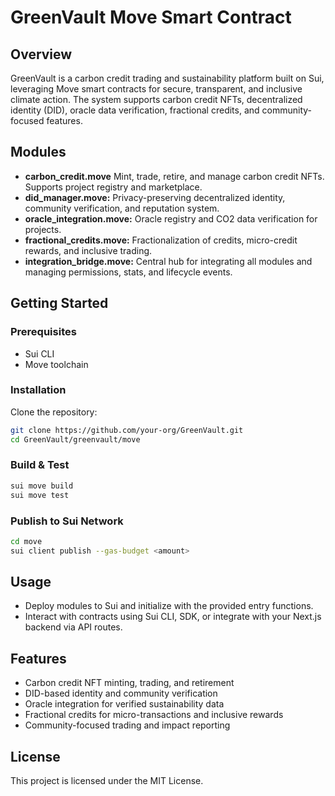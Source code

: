 # GreenVault Move Smart Contract

## Overview

GreenVault is a carbon credit trading and sustainability platform built on Sui, leveraging Move smart contracts for secure, transparent, and inclusive climate action. The system supports carbon credit NFTs, decentralized identity (DID), oracle data verification, fractional credits, and community-focused features.

## Modules 

- **carbon_credit.move** Mint, trade, retire, and manage carbon credit NFTs. Supports project registry and marketplace.
- **did_manager.move:** Privacy-preserving decentralized identity, community verification, and reputation system.
- **oracle_integration.move:** Oracle registry and CO2 data verification for projects.
- **fractional_credits.move:** Fractionalization of credits, micro-credit rewards, and inclusive trading.
- **integration_bridge.move:** Central hub for integrating all modules and managing permissions, stats, and lifecycle events.

## Getting Started

### Prerequisites

- Sui CLI
- Move toolchain

### Installation

Clone the repository:

```bash
git clone https://github.com/your-org/GreenVault.git
cd GreenVault/greenvault/move
```

### Build & Test

```bash
sui move build
sui move test
```

### Publish to Sui Network 

```bash
cd move
sui client publish --gas-budget <amount>
```

## Usage

- Deploy modules to Sui and initialize with the provided entry functions.
- Interact with contracts using Sui CLI, SDK, or integrate with your Next.js backend via API routes.

## Features

- Carbon credit NFT minting, trading, and retirement
- DID-based identity and community verification
- Oracle integration for verified sustainability data
- Fractional credits for micro-transactions and inclusive rewards
- Community-focused trading and impact reporting

## License

This project is licensed under the MIT License.
